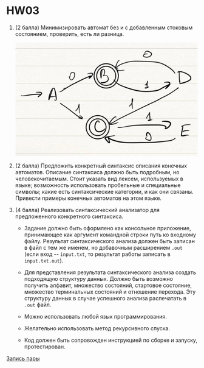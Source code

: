 # HW03

1. (2 балла) Минимизировать автомат без и с добавленным стоковым состоянием, проверить, есть ли разница.

   ![auto.jpg](auto.jpg)

2. (2 балла) Предложить конкретный синтаксис описания конечных автоматов. Описание синтаксиса должно быть подробным, но человекочитаемым. Стоит указать вид лексем, используемых в языке; возможность использовать пробельные и специальные символы; какие есть синтаксические категории, и как они связаны. Привести примеры конечных автоматов на этом языке.

3. (4 балла) Реализовать синтаксический анализатор для предложенного конкретного синтаксиса.

   * Задание должно быть оформлено как консольное приложение, принимающее как аргумент командной строки путь ко входному файлу. Результат синтаксического анализа должен быть записан в файл с тем же именем, но добавочным расширением `.out` (если вход -- `input.txt`, то результат работы записать в `input.txt.out`).

   * Для представления результата синтаксического анализа создать подходящую структуру данных. Должно быть возможно получить алфавит, множество состояний, стартовое состояние, множество терминальных состояний и отношение перехода. Эту структуру данных в случае успешного анализа распечатать в `.out` файл.

   * Можно использовать любой язык программирования.

   * Желательно использовать метод рекурсивного спуска.

   * Код должен быть сопровожден инструкцией по сборке и запуску, протестирован.

[Запись пары](https://drive.google.com/file/d/1aKDjMdYePfqCJ0iJn6XdvHOyWmtYPQgu/view?usp=sharing)
